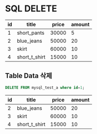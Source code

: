 # SQL DELETE

|id|title|price|amount|
|---|----|-----|------|
|1|short_pants|30000|5|
|2|blue_jeans|50000|20|
|3|skirt|60000|10|
|4|short_t_shirt|15000|10|

## Table Data 삭제

```sql
DELETE FROM mysql_test_a where id=1;
```

|id|title|price|amount|
|---|----|-----|------|
|2|blue_jeans|50000|20|
|3|skirt|60000|10|
|4|short_t_shirt|15000|10|
